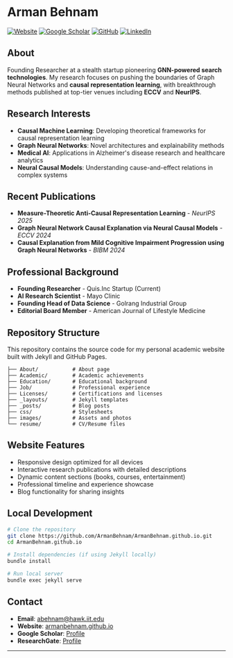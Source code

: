 # Arman Behnam

[![Website](https://img.shields.io/badge/Website-armanbehnam.github.io-blue)](https://armanbehnam.github.io)
[![Google Scholar](https://img.shields.io/badge/Google%20Scholar-Profile-red)](https://scholar.google.com/citations?user=KgzHjgMAAAAJ&hl=en&oi=ao)
[![GitHub](https://img.shields.io/badge/GitHub-ArmanBehnam-lightgrey)](https://github.com/ArmanBehnam)
[![LinkedIn](https://img.shields.io/badge/LinkedIn-Connect-blue)](https://www.linkedin.com/in/arman-behnam/)

## About

Founding Researcher at a stealth startup pioneering **GNN-powered search technologies**. My research focuses on pushing the boundaries of Graph Neural Networks and **causal representation learning**, with breakthrough methods published at top-tier venues including **ECCV** and **NeurIPS**.

## Research Interests

- **Causal Machine Learning**: Developing theoretical frameworks for causal representation learning
- **Graph Neural Networks**: Novel architectures and explainability methods
- **Medical AI**: Applications in Alzheimer's disease research and healthcare analytics
- **Neural Causal Models**: Understanding cause-and-effect relations in complex systems

## Recent Publications

- **Measure-Theoretic Anti-Causal Representation Learning** - *NeurIPS 2025*
- **Graph Neural Network Causal Explanation via Neural Causal Models** - *ECCV 2024*
- **Causal Explanation from Mild Cognitive Impairment Progression using Graph Neural Networks** - *BIBM 2024*

## Professional Background

- **Founding Researcher** - Quis.Inc Startup (Current)
- **AI Research Scientist** - Mayo Clinic
- **Founding Head of Data Science** - Golrang Industrial Group
- **Editorial Board Member** - American Journal of Lifestyle Medicine

## Repository Structure

This repository contains the source code for my personal academic website built with Jekyll and GitHub Pages.

```
├── About/           # About page
├── Academic/        # Academic achievements
├── Education/       # Educational background
├── Job/             # Professional experience
├── Licenses/        # Certifications and licenses
├── _layouts/        # Jekyll templates
├── _posts/          # Blog posts
├── css/             # Stylesheets
├── images/          # Assets and photos
└── resume/          # CV/Resume files
```

## Website Features

- Responsive design optimized for all devices
- Interactive research publications with detailed descriptions
- Dynamic content sections (books, courses, entertainment)
- Professional timeline and experience showcase
- Blog functionality for sharing insights

## Local Development

```bash
# Clone the repository
git clone https://github.com/ArmanBehnam/ArmanBehnam.github.io.git
cd ArmanBehnam.github.io

# Install dependencies (if using Jekyll locally)
bundle install

# Run local server
bundle exec jekyll serve
```

## Contact

- **Email**: abehnam@hawk.iit.edu
- **Website**: [armanbehnam.github.io](https://armanbehnam.github.io)
- **Google Scholar**: [Profile](https://scholar.google.com/citations?user=KgzHjgMAAAAJ&hl=en&oi=ao)
- **ResearchGate**: [Profile](https://www.researchgate.net/profile/Arman-Behnam)

---